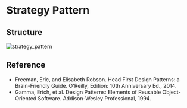 # Strategy Pattern

## Structure
![strategy_pattern](https://raw.githubusercontent.com/Code2Bits/Design-Patterns-Java/master/Behavioral%20Patterns/Strategy/Images/strategy_pattern.png)

## Reference
* Freeman, Eric, and Elisabeth Robson. Head First Design Patterns: a Brain-Friendly Guide. O'Reilly, Edition: 10th Anniversary Ed., 2014.
* Gamma, Erich, et al. Design Patterns: Elements of Reusable Object-Oriented Software. Addison-Wesley Professional, 1994.